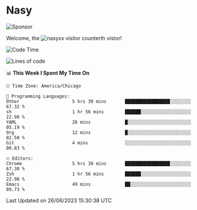 # Nasy

<!--
<p align="center">
<img height="200" src="https://github-readme-stats.vercel.app/api?username=nasyxx&count_private=true&show_icons=true&theme=dracula&include_all_commits=true"/>
<img height="200" src="https://github-readme-stats.vercel.app/api/top-langs/?username=nasyxx&theme=dracula&hide=html,jupyter+notebook&count_private=true&show_icons=true"/>
</p>

  
----------------
-->

![Sponsor](https://img.shields.io/static/v1.svg?label=Sponsor&message=%E2%9D%A4&logo=GitHub&style=flat&color=pink)
 
Welcome, the ![nasyxx visitor counter](https://count.getloli.com/get/@nasyxx?theme=rule34)th vistor!
 
<!--START_SECTION:waka-->
![Code Time](http://img.shields.io/badge/Code%20Time-3%2C581%20hrs%2017%20mins-blue)

![Lines of code](https://img.shields.io/badge/From%20Hello%20World%20I%27ve%20Written-6.3%20million%20lines%20of%20code-blue)

📊 **This Week I Spent My Time On** 

```text
🕑︎ Time Zone: America/Chicago

💬 Programming Languages: 
Other                    5 hrs 39 mins       █████████████████░░░░░░░░   67.32 % 
sh                       1 hr 56 mins        ██████░░░░░░░░░░░░░░░░░░░   22.98 % 
YAML                     26 mins             █░░░░░░░░░░░░░░░░░░░░░░░░   05.19 % 
Org                      12 mins             █░░░░░░░░░░░░░░░░░░░░░░░░   02.50 % 
Git                      4 mins              ░░░░░░░░░░░░░░░░░░░░░░░░░   00.83 % 

🔥 Editors: 
Chrome                   5 hrs 39 mins       █████████████████░░░░░░░░   67.30 % 
Zsh                      1 hr 56 mins        ██████░░░░░░░░░░░░░░░░░░░   22.98 % 
Emacs                    49 mins             ██░░░░░░░░░░░░░░░░░░░░░░░   09.73 % 
```


 Last Updated on 26/06/2023 15:30:38 UTC
<!--END_SECTION:waka-->

<!-- ![visitors](https://visitor-badge.laobi.icu/badge?page_id=nasyxx.nasyxx) -->
